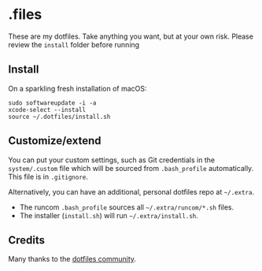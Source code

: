 # .files

These are my dotfiles. Take anything you want, but at your own risk.
Please review the `install` folder before running

## Install

On a sparkling fresh installation of macOS:

    sudo softwareupdate -i -a
    xcode-select --install
    source ~/.dotfiles/install.sh

## Customize/extend

You can put your custom settings, such as Git credentials in the `system/.custom` file which will be sourced from `.bash_profile` automatically. This file is in `.gitignore`.

Alternatively, you can have an additional, personal dotfiles repo at `~/.extra`.

* The runcom `.bash_profile` sources all `~/.extra/runcom/*.sh` files.
* The installer (`install.sh`) will run `~/.extra/install.sh`.

## Credits

Many thanks to the [dotfiles community](https://dotfiles.github.io/).
